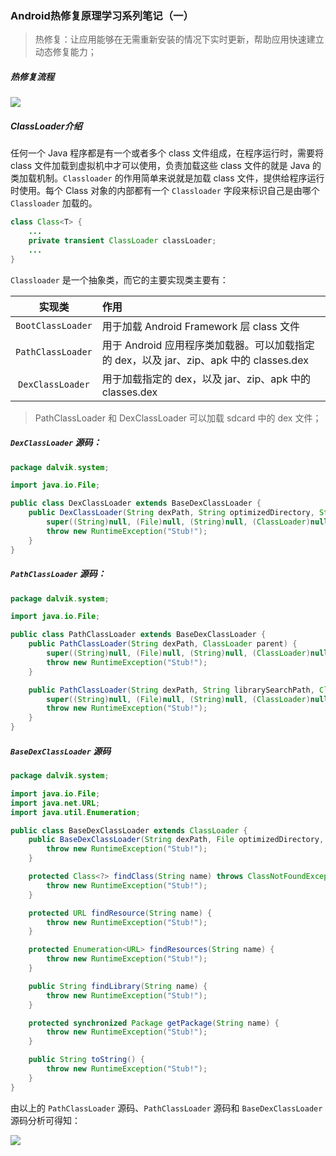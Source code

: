 ### Android热修复原理学习系列笔记（一）

> 热修复：让应用能够在无需重新安装的情况下实时更新，帮助应用快速建立动态修复能力；

##### 热修复流程

![](http://baihonghua.cn/%E7%83%AD%E4%BF%AE%E5%A4%8D%E5%BC%80%E5%8F%91%E6%B5%81%E7%A8%8B.png)

##### ClassLoader介绍

任何一个 Java 程序都是有一个或者多个 class 文件组成，在程序运行时，需要将 class 文件加载到虚拟机中才可以使用，负责加载这些 class 文件的就是 Java 的类加载机制。`Classloader` 的作用简单来说就是加载 class 文件，提供给程序运行时使用。每个 Class 对象的内部都有一个 `Classloader` 字段来标识自己是由哪个 `Classloader` 加载的。

```Java
class Class<T> {
    ...
    private transient ClassLoader classLoader;
    ...
}
```

`Classloader` 是一个抽象类，而它的主要实现类主要有：

|实现类|作用|
|:--:|:--|
|`BootClassLoader`|用于加载 Android Framework 层 class 文件|
|`PathClassLoader`|用于 Android 应用程序类加载器。可以加载指定的 dex，以及 jar、zip、apk 中的 classes.dex|
|`DexClassLoader`|用于加载指定的 dex，以及 jar、zip、apk 中的 classes.dex|

> PathClassLoader 和 DexClassLoader 可以加载 sdcard 中的 dex 文件；


##### `DexClassLoader` 源码：

```Java
package dalvik.system;

import java.io.File;

public class DexClassLoader extends BaseDexClassLoader {
    public DexClassLoader(String dexPath, String optimizedDirectory, String librarySearchPath, ClassLoader parent) {
        super((String)null, (File)null, (String)null, (ClassLoader)null);
        throw new RuntimeException("Stub!");
    }
}
```

##### `PathClassLoader` 源码：
```Java
package dalvik.system;

import java.io.File;

public class PathClassLoader extends BaseDexClassLoader {
    public PathClassLoader(String dexPath, ClassLoader parent) {
        super((String)null, (File)null, (String)null, (ClassLoader)null);
        throw new RuntimeException("Stub!");
    }

    public PathClassLoader(String dexPath, String librarySearchPath, ClassLoader parent) {
        super((String)null, (File)null, (String)null, (ClassLoader)null);
        throw new RuntimeException("Stub!");
    }
}
```
##### `BaseDexClassLoader` 源码
```Java
package dalvik.system;

import java.io.File;
import java.net.URL;
import java.util.Enumeration;

public class BaseDexClassLoader extends ClassLoader {
    public BaseDexClassLoader(String dexPath, File optimizedDirectory, String librarySearchPath, ClassLoader parent) {
        throw new RuntimeException("Stub!");
    }

    protected Class<?> findClass(String name) throws ClassNotFoundException {
        throw new RuntimeException("Stub!");
    }

    protected URL findResource(String name) {
        throw new RuntimeException("Stub!");
    }

    protected Enumeration<URL> findResources(String name) {
        throw new RuntimeException("Stub!");
    }

    public String findLibrary(String name) {
        throw new RuntimeException("Stub!");
    }

    protected synchronized Package getPackage(String name) {
        throw new RuntimeException("Stub!");
    }

    public String toString() {
        throw new RuntimeException("Stub!");
    }
}
```

由以上的 `PathClassLoader` 源码、`PathClassLoader` 源码和 `BaseDexClassLoader` 源码分析可得知：

![](http://baihonghua.cn/ClassLoader%E7%BB%A7%E6%89%BF%E5%85%B3%E7%B3%BB.png)



